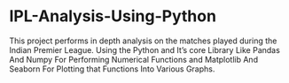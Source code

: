 # IPL-Analysis-Using-Python

This project performs in depth analysis on the matches played during the Indian Premier League. Using the Python and It’s core Library Like Pandas And Numpy For Performing Numerical Functions and Matplotlib And Seaborn For Plotting that Functions Into Various Graphs.
